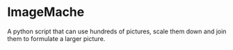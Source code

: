 # ImageMache
A python script that can use hundreds of pictures, scale them down and join them to formulate a larger picture.

